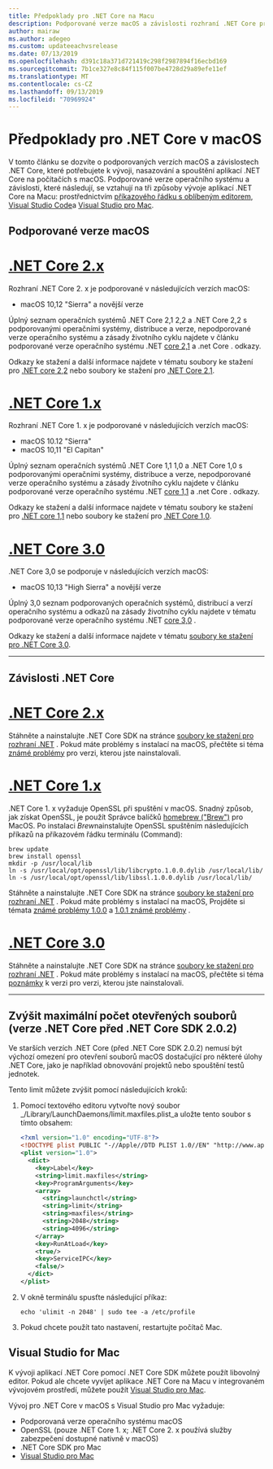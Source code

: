 ```yaml
---
title: Předpoklady pro .NET Core na Macu
description: Podporované verze macOS a závislosti rozhraní .NET Core pro vývoj, nasazování a spouštění aplikací .NET Core na macOS počítačích.
author: mairaw
ms.author: adegeo
ms.custom: updateeachvsrelease
ms.date: 07/13/2019
ms.openlocfilehash: d391c18a371d721419c298f2987894f16ecbd169
ms.sourcegitcommit: 7b1ce327e8c84f115f007be4728d29a89efe11ef
ms.translationtype: MT
ms.contentlocale: cs-CZ
ms.lasthandoff: 09/13/2019
ms.locfileid: "70969924"
---
```

# <a name="prerequisites-for-net-core-on-macos"></a>Předpoklady pro .NET Core v macOS

V tomto článku se dozvíte o podporovaných verzích macOS a závislostech .NET Core, které potřebujete k vývoji, nasazování a spouštění aplikací .NET Core na počítačích s macOS. Podporované verze operačního systému a závislosti, které následují, se vztahují na tři způsoby vývoje aplikací .NET Core na Macu: prostřednictvím [příkazového řádku s oblíbeným editorem](tutorials/using-with-xplat-cli.md), [Visual Studio Code](https://code.visualstudio.com/)a [Visual Studio pro Mac](https://visualstudio.microsoft.com/vs/mac/?utm_medium=microsoft&utm_source=docs.microsoft.com&utm_campaign=inline+link).

## <a name="supported-macos-versions"></a>Podporované verze macOS

<!-- markdownlint-disable MD025 -->

# <a name="net-core-2xtabnetcore2x"></a>[.NET Core 2.x](#tab/netcore2x)

Rozhraní .NET Core 2. x je podporované v následujících verzích macOS:

* macOS 10,12 "Sierra" a novější verze

Úplný seznam operačních systémů .NET Core 2,1 2,2 a .NET Core 2,2 s podporovanými operačními systémy, distribuce a verze, nepodporované verze operačního systému a zásady životního cyklu najdete v článku podporované verze operačního systému .NET [core 2,1](https://github.com/dotnet/core/blob/master/release-notes/2.1/2.1-supported-os.md) a .net Core [](https://github.com/dotnet/core/blob/master/release-notes/2.2/2.2-supported-os.md) . odkazy.

Odkazy ke stažení a další informace najdete v tématu soubory ke stažení pro [.NET core 2,2](https://dotnet.microsoft.com/download/dotnet-core/2.2) nebo soubory ke stažení pro [.NET Core 2,1](https://dotnet.microsoft.com/download/dotnet-core/2.1).

# <a name="net-core-1xtabnetcore1x"></a>[.NET Core 1.x](#tab/netcore1x)

Rozhraní .NET Core 1. x je podporované v následujících verzích macOS:

* macOS 10.12 "Sierra"
* macOS 10,11 "El Capitan"

Úplný seznam operačních systémů .NET Core 1,1 1,0 a .NET Core 1,0 s podporovanými operačními systémy, distribuce a verze, nepodporované verze operačního systému a zásady životního cyklu najdete v článku podporované verze operačního systému .NET [core 1,1](https://github.com/dotnet/core/blob/master/release-notes/1.1/1.1.md) a .net Core [](https://github.com/dotnet/core/blob/master/release-notes/1.0/1.0-supported-os.md) . odkazy.

Odkazy ke stažení a další informace najdete v tématu soubory ke stažení pro [.NET core 1,1](https://dotnet.microsoft.com/download/dotnet-core/1.1) nebo soubory ke stažení pro [.NET Core 1,0](https://dotnet.microsoft.com/download/dotnet-core/1.0).

# <a name="net-core-30tabnetcore30"></a>[.NET Core 3.0](#tab/netcore30)

.NET Core 3,0 se podporuje v následujících verzích macOS:

* macOS 10,13 "High Sierra" a novější verze

Úplný 3,0 seznam podporovaných operačních systémů, distribucí a verzí operačního systému a odkazů na zásady životního cyklu najdete v tématu podporované verze operačního systému .NET [core 3,0](https://github.com/dotnet/core/blob/master/release-notes/3.0/3.0-supported-os.md) .

Odkazy ke stažení a další informace najdete v tématu [soubory ke stažení pro .NET Core 3,0](https://dotnet.microsoft.com/download/dotnet-core/3.0).

---

## <a name="net-core-dependencies"></a>Závislosti .NET Core

# <a name="net-core-2xtabnetcore2x"></a>[.NET Core 2.x](#tab/netcore2x)

Stáhněte a nainstalujte .NET Core SDK na stránce [soubory ke stažení pro rozhraní .NET](https://dotnet.microsoft.com/download) . Pokud máte problémy s instalací na macOS, přečtěte si téma [známé problémy](https://github.com/dotnet/core/tree/master/release-notes/2.1) pro verzi, kterou jste nainstalovali.

# <a name="net-core-1xtabnetcore1x"></a>[.NET Core 1.x](#tab/netcore1x)

.NET Core 1. x vyžaduje OpenSSL při spuštění v macOS. Snadný způsob, jak získat OpenSSL, je použít Správce balíčků [homebrew ("Brew")](https://brew.sh/) pro MacOS. Po instalaci *Brew*nainstalujte OpenSSL spuštěním následujících příkazů na příkazovém řádku terminálu (Command):

```console
brew update
brew install openssl
mkdir -p /usr/local/lib
ln -s /usr/local/opt/openssl/lib/libcrypto.1.0.0.dylib /usr/local/lib/
ln -s /usr/local/opt/openssl/lib/libssl.1.0.0.dylib /usr/local/lib/
```

Stáhněte a nainstalujte .NET Core SDK na stránce [soubory ke stažení pro rozhraní .NET](https://dotnet.microsoft.com/download) . Pokud máte problémy s instalací na macOS, Projděte si témata [známé problémy 1.0.0](https://github.com/dotnet/core/blob/master/release-notes/1.0/1.0.0-known-issues.md) a [1.0.1 známé problémy](https://github.com/dotnet/core/blob/master/release-notes/1.0/1.0.1-known-issues.md) .

# <a name="net-core-30tabnetcore30"></a>[.NET Core 3.0](#tab/netcore30)

Stáhněte a nainstalujte .NET Core SDK na stránce [soubory ke stažení pro rozhraní .NET](https://dotnet.microsoft.com/download) . Pokud máte problémy s instalací na macOS, přečtěte si téma [poznámky](https://github.com/dotnet/core/blob/master/release-notes/3.0/3.0-supported-os.md) k verzi pro verzi, kterou jste nainstalovali.

---

## <a name="increase-the-maximum-open-file-limit-net-core-versions-before-net-core-sdk-202"></a>Zvýšit maximální počet otevřených souborů (verze .NET Core před .NET Core SDK 2.0.2)

Ve starších verzích .NET Core (před .NET Core SDK 2.0.2) nemusí být výchozí omezení pro otevření souborů macOS dostačující pro některé úlohy .NET Core, jako je například obnovování projektů nebo spouštění testů jednotek.

Tento limit můžete zvýšit pomocí následujících kroků:

1. Pomocí textového editoru vytvořte nový soubor _/Library/LaunchDaemons/limit.maxfiles.plist_a uložte tento soubor s tímto obsahem:

    ```xml
    <?xml version="1.0" encoding="UTF-8"?>
    <!DOCTYPE plist PUBLIC "-//Apple//DTD PLIST 1.0//EN" "http://www.apple.com/DTDs/PropertyList-1.0.dtd">
    <plist version="1.0">
      <dict>
        <key>Label</key>
        <string>limit.maxfiles</string>
        <key>ProgramArguments</key>
        <array>
          <string>launchctl</string>
          <string>limit</string>
          <string>maxfiles</string>
          <string>2048</string>
          <string>4096</string>
        </array>
        <key>RunAtLoad</key>
        <true/>
        <key>ServiceIPC</key>
        <false/>
      </dict>
    </plist>
    ```

2. V okně terminálu spusťte následující příkaz:

   ```console
   echo 'ulimit -n 2048' | sudo tee -a /etc/profile
   ```

3. Pokud chcete použít tato nastavení, restartujte počítač Mac.

## <a name="visual-studio-for-mac"></a>Visual Studio for Mac

K vývoji aplikací .NET Core pomocí .NET Core SDK můžete použít libovolný editor. Pokud ale chcete vyvíjet aplikace .NET Core na Macu v integrovaném vývojovém prostředí, můžete použít [Visual Studio pro Mac](https://visualstudio.microsoft.com/vs/mac/?utm_medium=microsoft&utm_source=docs.microsoft.com&utm_campaign=inline+link).

Vývoj pro .NET Core v macOS s Visual Studio pro Mac vyžaduje:

* Podporovaná verze operačního systému macOS
* OpenSSL (pouze .NET Core 1. x; .NET Core 2. x používá služby zabezpečení dostupné nativně v macOS)
* .NET Core SDK pro Mac
* [Visual Studio pro Mac](https://visualstudio.microsoft.com/vs/mac/?utm_medium=microsoft&utm_source=docs.microsoft.com&utm_campaign=inline+link)
